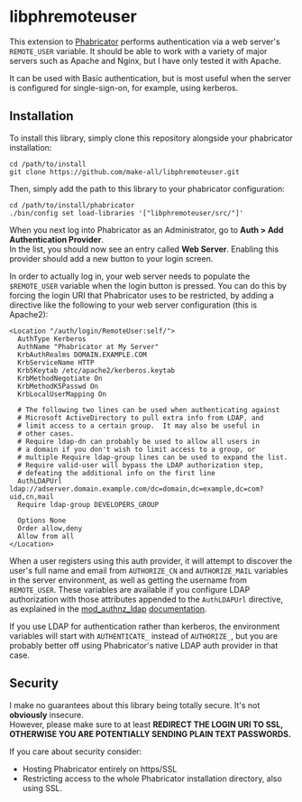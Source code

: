 libphremoteuser
===============

This extension to [Phabricator](http://phabricator.org/) performs authentication 
via a web server's `REMOTE_USER` variable.  It should be able to work with a variety of 
major servers such as Apache and Nginx, but I have only tested it with Apache.

It can be used with Basic authentication, but is most useful when the server is
configured for single-sign-on, for example, using kerberos.

Installation
------------

To install this library, simply clone this repository alongside your phabricator installation:

    cd /path/to/install
    git clone https://github.com/make-all/libphremoteuser.git

Then, simply add the path to this library to your phabricator configuration:

    cd /path/to/install/phabricator
    ./bin/config set load-libraries '["libphremoteuser/src/"]'

When you next log into Phabricator as an Administrator, go to **Auth > Add Authentication Provider**.  
In the list, you should now see an entry called **Web Server**.  Enabling this provider should add a 
new button to your login screen.

In order to actually log in, your web server needs to populate the `$REMOTE_USER` variable when the
login button is pressed.  You can do this by forcing the login URI that Phabricator uses to be 
restricted, by adding a directive like the following to your web server configuration (this is Apache2):

    <Location "/auth/login/RemoteUser:self/">
      AuthType Kerberos
      AuthName "Phabricator at My Server"
	  KrbAuthRealms DOMAIN.EXAMPLE.COM
	  KrbServiceName HTTP
	  Krb5Keytab /etc/apache2/kerberos.keytab
	  KrbMethodNegotiate On
	  KrbMethodK5Passwd On
	  KrbLocalUserMapping On
	  
	  # The following two lines can be used when authenticating against
	  # Microsoft ActiveDirectory to pull extra info from LDAP, and
	  # limit access to a certain group.  It may also be useful in
	  # other cases.
	  # Require ldap-dn can probably be used to allow all users in
	  # a domain if you don't wish to limit access to a group, or
	  # multiple Require ldap-group lines can be used to expand the list.
	  # Require valid-user will bypass the LDAP authorization step,
	  # defeating the additional info on the first line
	  AuthLDAPUrl ldap://adserver.domain.example.com/dc=domain,dc=example,dc=com?uid,cn,mail
      Require ldap-group DEVELOPERS_GROUP
	  
      Options None
      Order allow,deny
      Allow from all
    </Location>


When a user registers using this auth provider, it will attempt to discover
the user's full name and email from `AUTHORIZE_CN` and `AUTHORIZE_MAIL` variables
in the server environment, as well as getting the username from `REMOTE_USER`.
These variables are available if you configure LDAP authorization with those
attributes appended to the `AuthLDAPUrl` directive, as explained in the
[mod_authnz_ldap](http://httpd.apache.org/docs/current/mod/mod_authnz_ldap.html#exposed)
[documentation](http://httpd.apache.org/docs/current/mod/mod_authnz_ldap.html#authldapurl).

If you use LDAP for authentication rather than kerberos, the
environment variables will start with `AUTHENTICATE_` instead of `AUTHORIZE_`, but you are probably better off using
Phabricator's native LDAP auth provider in that case.


Security
--------

I make no guarantees about this library being totally secure.  It's not __obviously__ insecure.  
However, please make sure to at least 
**REDIRECT THE LOGIN URI TO SSL, OTHERWISE YOU ARE POTENTIALLY SENDING PLAIN TEXT PASSWORDS.**

If you care about security consider:
  * Hosting Phabricator entirely on https/SSL
  * Restricting access to the whole Phabricator installation directory, also using SSL.
